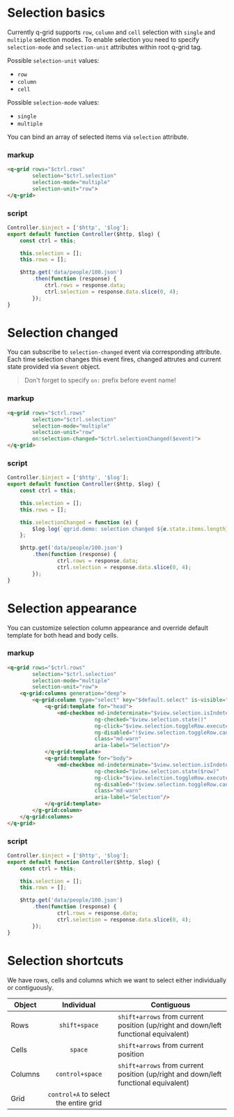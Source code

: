 # Selection basics
Currently q-grid supports `row`, `column` and `cell` selection with `single` and `multiple` selection modes. 
To enable selection you need to specify `selection-mode` and `selection-unit` attributes within root q-grid tag.

Possible `selection-unit` values:
- `row`
- `column`
- `cell`

Possible `selection-mode` values:
- `single`
- `multiple`

You can bind an array of selected items via `selection` attribute. 

### markup
```html
<q-grid rows="$ctrl.rows"
        selection="$ctrl.selection"
        selection-mode="multiple"
        selection-unit="row">
</q-grid>
```
### script
```javascript
Controller.$inject = ['$http', '$log'];
export default function Controller($http, $log) {
	const ctrl = this;

	this.selection = [];
	this.rows = [];

	$http.get('data/people/100.json')
		.then(function (response) {
			ctrl.rows = response.data;
			ctrl.selection = response.data.slice(0, 4);
		});
}
```

# Selection changed

You can subscribe to `selection-changed` event via corresponding attribute. Each time selection changes this event fires, changed attrutes and current state provided via `$event` object.

> Don't forget to specify `on:` prefix before event name! 

### markup
```html
<q-grid rows="$ctrl.rows"
        selection="$ctrl.selection"
        selection-mode="multiple"
        selection-unit="row"
        on:selection-changed="$ctrl.selectionChanged($event)">
</q-grid>
```
### script
```javascript
Controller.$inject = ['$http', '$log'];
export default function Controller($http, $log) {
	const ctrl = this;

	this.selection = [];
	this.rows = [];

	this.selectionChanged = function (e) {
		$log.log(`qgrid.demo: selection changed ${e.state.items.length} on ${e.state.unit} unit and ${e.state.mode} mode`);
	};

	$http.get('data/people/100.json')
		.then(function (response) {
				ctrl.rows = response.data;
				ctrl.selection = response.data.slice(0, 4);
		});
}
```

# Selection appearance

You can customize selection column appearance and override default template for both head and body cells.

### markup
```html
<q-grid rows="$ctrl.rows"
        selection="$ctrl.selection"
        selection-mode="multiple"
        selection-unit="row">
	<q-grid:columns generation="deep">
		<q-grid:column type="select" key="$default.select" is-visible="true">
			<q-grid:template for="head">
				<md-checkbox md-indeterminate="$view.selection.isIndeterminate()"
							ng-checked="$view.selection.state()"
							ng-click="$view.selection.toggleRow.execute()"
							ng-disabled="!$view.selection.toggleRow.canExecute()"
							class="md-warn"
							aria-label="Selection"/>
			</q-grid:template>
			<q-grid:template for="body">
				<md-checkbox md-indeterminate="$view.selection.isIndeterminate($row)"
							ng-checked="$view.selection.state($row)"
							ng-click="$view.selection.toggleRow.execute($row)"
							ng-disabled="!$view.selection.toggleRow.canExecute($row)"
							class="md-warn"
							aria-label="Selection"/>
			</q-grid:template>
		</g-grid:column>
	</q-grid:columns>
</q-grid>
```
### script
```javascript
Controller.$inject = ['$http', '$log'];
export default function Controller($http, $log) {
	const ctrl = this;

	this.selection = [];
	this.rows = [];

	$http.get('data/people/100.json')
		.then(function (response) {
				ctrl.rows = response.data;
				ctrl.selection = response.data.slice(0, 4);
		});
}
```


# Selection shortcuts
We have rows, cells and columns which we want to select either individually or contiguously.

|   Object      | Individual      | Contiguous                                                                         |
| ------------- |:-------------:  | -----                                                                              |
| Rows          | `shift+space`   | `shift+arrows` from current position (up/right and down/left functional equivalent)|
| Cells         | 	`space`       | `shift+arrows` from current position                                               |
| Columns       | `control+space` | `shift+arrows` from current position (up/right and down/left functional equivalent)|
| Grid          | `control+A` to select the entire grid                                                                |